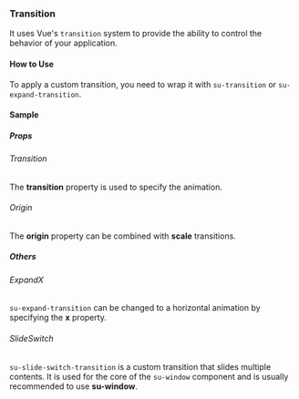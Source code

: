 ### Transition

It uses Vue's `transition` system to provide the ability to control the behavior of your application.

<su-divider class="mb-8" />

#### How to Use

To apply a custom transition, you need to wrap it with `su-transition` or `su-expand-transition`.

<example file='Transition/uses' />

#### Sample

##### Props

###### Transition

The **transition** property is used to specify the animation.

<example file='Transition/props/transition' />

###### Origin

The **origin** property can be combined with **scale** transitions.

<example file='Transition/props/origin' />

##### Others

###### ExpandX

`su-expand-transition` can be changed to a horizontal animation by specifying the **x** property.

<example file='Transition/others/expandX' />

###### SlideSwitch

`su-slide-switch-transition` is a custom transition that slides multiple contents. It is used for the core of the `su-window` component and is usually recommended to use **su-window**.

<example file='Transition/others/slideSwitch' />